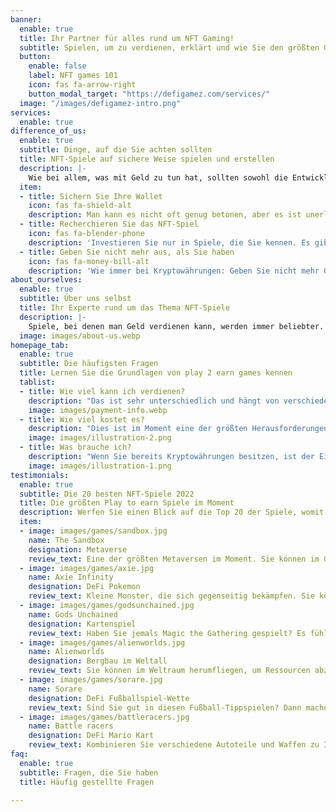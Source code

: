 ```yaml
---
banner:
  enable: true
  title: Ihr Partner für alles rund um NFT Gaming!
  subtitle: Spielen, um zu verdienen, erklärt und wie Sie den größten Gewinn erzielen können
  button:
    enable: false
    label: NFT games 101
    icon: fas fa-arrow-right
    button_modal_target: "https://defigamez.com/services/"
  image: "/images/defigamez-intro.png"
services:
  enable: true
difference_of_us:
  enable: true
  subtitle: Dinge, auf die Sie achten sollten
  title: NFT-Spiele auf sichere Weise spielen und erstellen
  description: |-
    Wie bei allem, was mit Geld zu tun hat, sollten sowohl die Entwickler als auch die Spieler von Krypto-Spielen auf die Sicherheit achten - andernfalls kann viel Geld verloren gehen. Mit unserer Hilfe vermeiden Sie häufige Fallen.
  item:
  - title: Sichern Sie Ihre Wallet
    icon: fas fa-shield-alt
    description: Man kann es nicht oft genug betonen, aber es ist unerlässlich, Ihre Krypto-Brieftasche zu sichern, um Ihre NFTs und Vermögenswerte zu schützen. 
  - title: Recherchieren Sie das NFT-Spiel
    icon: fas fa-blender-phone
    description: 'Investieren Sie nur in Spiele, die Sie kennen. Es gibt viele Nachahmer, die nur Kopien anderer Spiele sind, oder Spiele, die bereits "alt" und bald unbrauchbar sind. Schauen Sie sich auf unserer Website um, um einige von ihnen kennenzulernen.'
  - title: Geben Sie nicht mehr aus, als Sie haben
    icon: fas fa-money-bill-alt
    description: 'Wie immer bei Kryptowährungen: Geben Sie nicht mehr Geld aus, als Sie haben. Krypto ist immer noch ein sehr volatiler Markt, und das Gleiche gilt für Spiele'
about_ourselves:
  enable: true
  subtitle: Über uns selbst
  title: Ihr Experte rund um das Thema NFT-Spiele
  description: |-
    Spiele, bei denen man Geld verdienen kann, werden immer beliebter. Dies eröffnet sowohl den Spielern als auch den Spieleherstellern neue Möglichkeiten, auf noch nie dagewesene Weise Geld zu verdienen. Haben Sie vor, Ihre eigenen Spiele zu entwickeln, oder spielen Sie sie einfach nur? Kontaktieren Sie uns und erfahren Sie mehr.
  image: images/about-us.webp
homepage_tab:
  enable: true
  subtitle: Die häufigsten Fragen
  title: Lernen Sie die Grundlagen von play 2 earn games kennen
  tablist:
  - title: Wie viel kann ich verdienen?
    description: "Das ist sehr unterschiedlich und hängt von verschiedenen Faktoren ab, die wir in einem anderen Artikel erkunden werden. Aber lassen Sie uns das Beispiel von Axie Infinity betrachten, da es derzeit eines der etabliertesten Spiele ist. Natürlich können Sie als Early Adopter eines neuen Spiels eine Menge Geld verdienen, aber wenn wir Axie als Ausgangspunkt nehmen, erhalten wir einen guten Überblick darüber, wie viel eine durchschnittliche Person verdienen kann. In Axie züchten Sie kleine Axies, bei denen es sich um NFTs handelt, und die Spieler verdienen im Durchschnitt 9-13$ pro Tag (300$/Monat). Es gibt weitere Möglichkeiten, diesen Betrag zu erhöhen, z.B. als Manager oder durch gleichzeitigen Einsatz, was zu einem durchschnittlichen Verdienst von 66$/Tag oder 2000$ im Monat führt."
    image: images/payment-info.webp
  - title: Wie viel kostet es?
    description: "Dies ist im Moment eine der größten Herausforderungen. Da die Popularität von NFT-Spielen zunimmt und einige Spiele immer beliebter werden, kosten selbst einfache Einstiegs-NFTs über hundert Dollar. Man muss jedoch bedenken, dass sie auch nach dem Kauf noch verkauft werden können, d.h. da die meisten Spiele wertbeständig sind oder sogar im Wert steigen, werden Sie Ihre Investition nach dem Spielen wahrscheinlich zurückbekommen. Der schwierige Kompromiss besteht darin, nach neuen Spielen Ausschau zu halten, bei denen NFTs noch relativ billig sind, aber auch kein Spiel zu wählen, das in den nächsten Tagen im Wert abstürzt. Betrachten wir Axie Infinity wieder als Beispiel, können Sie damit rechnen, rund 300$ für ein Starterset zu bezahlen, was relativ sicher ist, da Axie recht etabliert ist, aber dafür einen höheren Einstiegspreis hat."
    image: images/illustration-2.png
  - title: Was brauche ich?
    description: "Wenn Sie bereits Kryptowährungen besitzen, ist der Einstieg recht einfach. Oftmals können Sie einfach ein NFT mit etablierten Münzen wie BNB, ETH oder BTC kaufen und sofort mit dem Spielen beginnen. Wenn Sie noch keine Kryptowährungen besitzen, müssen Sie Ihre lokale FOREX-Währung (Euro, Dollar, ...) über eine Plattform wie Binance in Kryptowährungen umtauschen und diese dann auf Ihr Wallet übertragen. Werfen Sie einen Blick auf einige unserer Artikel, in denen der Vorgang erklärt wird."
    image: images/illustration-1.png
testimonials:
  enable: true
  subtitle: Die 20 besten NFT-Spiele 2022
  title: Die größten Play to earn Spiele im Moment
  description: Werfen Sie einen Blick auf die Top 20 der Spiele, womit Sie jetzt verdienen können
  item:
  - image: images/games/sandbox.jpg
    name: The Sandbox
    designation: Metaverse
    review_text: Eine der größten Metaversen im Moment. Sie können im Grunde alles werden und dafür Geld verdienen. Betrachten Sie es wie Second Life.
  - image: images/games/axie.jpg
    name: Axie Infinity
    designation: DeFi Pokemon
    review_text: Kleine Monster, die sich gegenseitig bekämpfen. Sie können für neue NFTs gezüchtet werden. Betrachten Sie es wie Pokemon für DeFi
  - image: images/games/godsunchained.jpg
    name: Gods Unchained
    designation: Kartenspiel
    review_text: Haben Sie jemals Magic the Gathering gespielt? Es fühlt sich ein wenig so an, wobei Gods unchained ein Kartenspiel ist, bei dem Sie gegen die "Götter" anderer Spieler kämpfen müssen.
  - image: images/games/alienworlds.jpg
    name: Alienworlds
    designation: Bergbau im Weltall
    review_text: Sie können im Weltraum herumfliegen, um Ressourcen abzubauen und andere Spieler zu bekämpfen.
  - image: images/games/sorare.jpg
    name: Sorare
    designation: DeFi Fußballspiel-Wette
    review_text: Sind Sie gut in diesen Fußball-Tippspielen? Dann machen Sie Gewinn und verdienen Sie Geld für das richtige Erraten von Spielergebnissen
  - image: images/games/battleracers.jpg
    name: Battle racers
    designation: DeFi Mario Kart
    review_text: Kombinieren Sie verschiedene Autoteile und Waffen zu Ihrer ultimativen Renn-Todesmaschine. 
faq:
  enable: true
  subtitle: Fragen, die Sie haben
  title: Häufig gestellte Fragen

---
```

